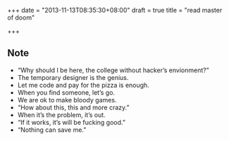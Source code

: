 +++
date = "2013-11-13T08:35:30+08:00"
draft = true
title = "read master of doom"

+++



## Note

* “Why should I be here, the college without hacker’s envionment?”
* The temporary designer is the genius.
* Let me code and pay for the pizza is enough.
* When you find someone, let’s go.
* We are ok to make bloody games.
* “How about this, this and more crazy.”
* When it’s the problem, it’s out.
* “If it works, it’s will be fucking good.”
* “Nothing can save me.”